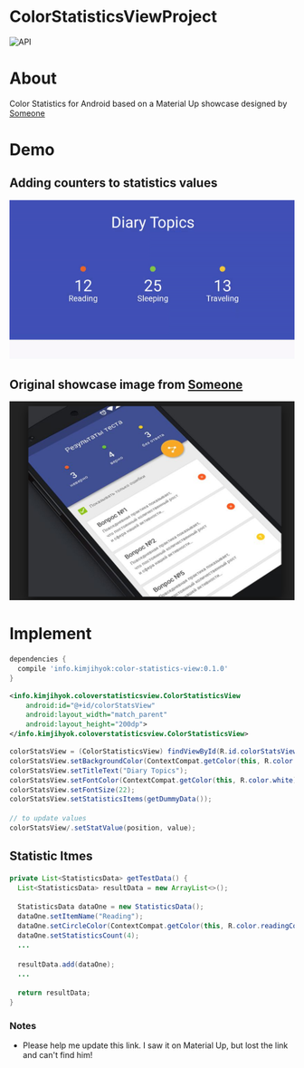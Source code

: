 # ColorStatisticsViewProject
![API](https://img.shields.io/badge/API-16%2B-blue.svg?style=flat) 

# About
Color Statistics for Android based on a Material Up showcase designed by [Someone](https://github.com/wotomas/ColorStatisticsViewProject#notes-1)

# Demo
## Adding counters to statistics values

[<img src="media/statisticsViewSample.gif" width="600" />]()

## Original showcase image from [Someone](https://github.com/wotomas/ColorStatisticsViewProject#note-1)

[<img src="media/screenshot.png" width="600" />]()


# Implement
```gradle
dependencies {
  compile 'info.kimjihyok:color-statistics-view:0.1.0'
}
```

```XML
<info.kimjihyok.coloverstatisticsview.ColorStatisticsView
    android:id="@+id/colorStatsView"
    android:layout_width="match_parent"
    android:layout_height="200dp">
</info.kimjihyok.coloverstatisticsview.ColorStatisticsView>
```

```java
colorStatsView = (ColorStatisticsView) findViewById(R.id.colorStatsView);
colorStatsView.setBackgroundColor(ContextCompat.getColor(this, R.color.colorPrimary));
colorStatsView.setTitleText("Diary Topics");
colorStatsView.setFontColor(ContextCompat.getColor(this, R.color.white));
colorStatsView.setFontSize(22);
colorStatsView.setStatisticsItems(getDummyData());

// to update values
colorStatsView/.setStatValue(position, value);
```

## Statistic Itmes
```java
private List<StatisticsData> getTestData() {
  List<StatisticsData> resultData = new ArrayList<>();
    
  StatisticsData dataOne = new StatisticsData();
  dataOne.setItemName("Reading");
  dataOne.setCircleColor(ContextCompat.getColor(this, R.color.readingColor));
  dataOne.setStatisticsCount(4);    
  ...

  resultData.add(dataOne);
  ...
    
  return resultData;
}
```



### <a name="note-1"></a> Notes
 - Please help me update this link. I saw it on Material Up, but lost the link and can't find him!
